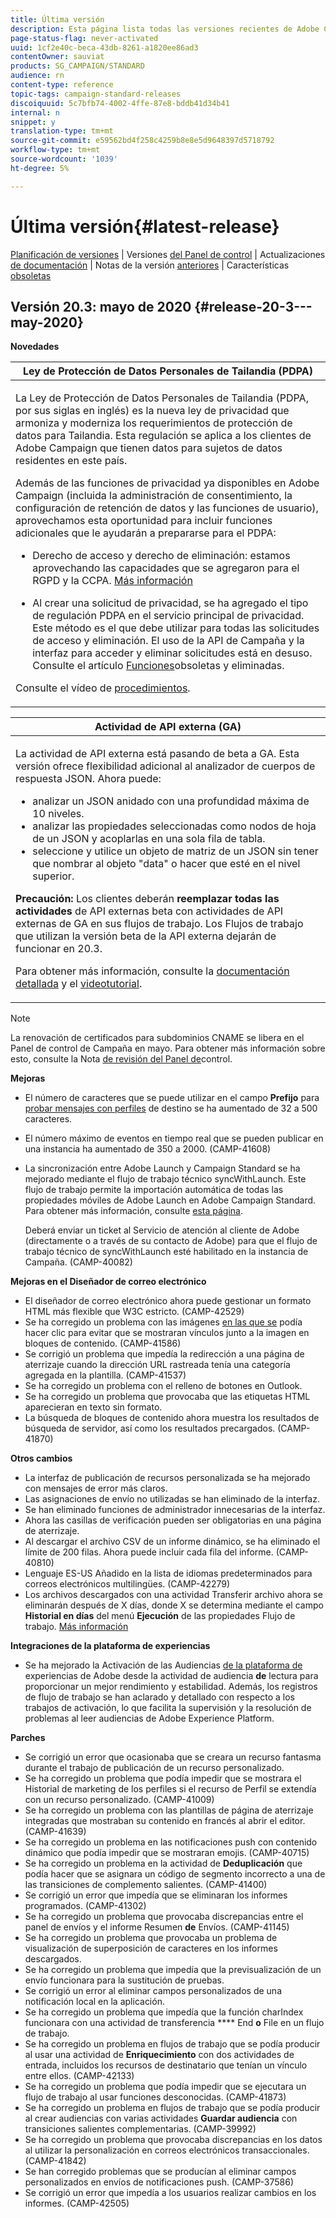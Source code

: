 ```yaml
---
title: Última versión
description: Esta página lista todas las versiones recientes de Adobe Campaign Standard.
page-status-flag: never-activated
uuid: 1cf2e40c-beca-43db-8261-a1820ee86ad3
contentOwner: sauviat
products: SG_CAMPAIGN/STANDARD
audience: rn
content-type: reference
topic-tags: campaign-standard-releases
discoiquuid: 5c7bfb74-4002-4ffe-87e8-bddb41d34b41
internal: n
snippet: y
translation-type: tm+mt
source-git-commit: e59562bd4f258c4259b8e8e5d9648397d5718792
workflow-type: tm+mt
source-wordcount: '1039'
ht-degree: 5%

---
```



# Última versión{#latest-release}

[Planificación de versiones](../../rn/using/release-planning.md) | Versiones [del Panel de control](https://docs.adobe.com/content/help/es-ES/control-panel/using/release-notes.html) | Actualizaciones [de documentación](../../rn/using/documentation-updates.md) | Notas de la versión [anteriores](../../rn/using/release-notes-2020.md) | Características [obsoletas](../../rn/using/deprecated-features.md)

## Versión 20.3: mayo de 2020 {#release-20-3---may-2020}

**Novedades**

<table> 
<thead> 
<tr> 
<th> <strong>Ley de Protección de Datos Personales de Tailandia (PDPA)</strong><br /> </th> 
</tr> 
</thead> 
<tbody> 
<tr> 
<td> <p>La Ley de Protección de Datos Personales de Tailandia (PDPA, por sus siglas en inglés) es la nueva ley de privacidad que armoniza y moderniza los requerimientos de protección de datos para Tailandia. Esta regulación se aplica a los clientes de Adobe Campaign que tienen datos para sujetos de datos residentes en este país.</p>
<p>Además de las funciones de privacidad ya disponibles en Adobe Campaign (incluida la administración de consentimiento, la configuración de retención de datos y las funciones de usuario), aprovechamos esta oportunidad para incluir funciones adicionales que le ayudarán a prepararse para el PDPA:</p>
<ul>
<li>Derecho de acceso y derecho de eliminación: estamos aprovechando las capacidades que se agregaron para el RGPD y la CCPA. <a href="https://helpx.adobe.com/content/help/en/campaign/kb/acs-privacy.html#righttoaccess">Más información</a> </li>
<li><p>Al crear una solicitud de privacidad, se ha agregado el tipo de regulación PDPA en el servicio principal de privacidad. Este método es el que debe utilizar para todas las solicitudes de acceso y eliminación. El uso de la API de Campaña y la interfaz para acceder y eliminar solicitudes está en desuso.  Consulte el artículo <a href="../../rn/using/deprecated-features.md">Funciones</a>obsoletas y eliminadas.</p></li>
</ul>
<p>Consulte el vídeo de <a href="https://docs.adobe.com/content/help/en/campaign-learn/campaign-standard-tutorials/privacy/privacy-overview.html">procedimientos</a>.</p>
</td> 
</tr> 
</tbody> 
</table>

<table> 
<thead> 
<tr> 
<th> <strong>Actividad de API externa (GA)</strong><br /> </th> 
</tr> 
</thead> 
<tbody> 
<tr> 
  <td> <p>La actividad de API <strong></strong> externa está pasando de beta a GA. Esta versión ofrece flexibilidad adicional al analizador de cuerpos de respuesta JSON. Ahora puede:</p>
<ul>
<li>analizar un JSON anidado con una profundidad máxima de 10 niveles. </li>
<li>analizar las propiedades seleccionadas como nodos de hoja de un JSON y acoplarlas en una sola fila de tabla.</li>
<li>seleccione y utilice un objeto de matriz de un JSON sin tener que nombrar al objeto "data" o hacer que esté en el nivel superior.</li>
</ul>
<p><strong>Precaución:</strong> Los clientes deberán <strong>reemplazar todas las actividades</strong> de API externas beta con actividades de API externas de GA en sus flujos de trabajo.  Los Flujos de trabajo que utilizan la versión beta de la API externa dejarán de funcionar en 20.3.</p>
<p>Para obtener más información, consulte la <a href="../../automating/using/external-api.md">documentación detallada</a> y el <a href="https://docs.adobe.com/content/help/en/campaign-learn/campaign-standard-tutorials/managing-processes-and-data/data-management-activities/external-api-activity.html">videotutorial</a>.</p>
</td> 
</tr> 
</tbody> 
</table>

>[!NOTE]
>
>La renovación de certificados para subdominios CNAME se libera en el Panel de control de Campaña en mayo. Para obtener más información sobre esto, consulte la Nota [de revisión del Panel de](https://docs.adobe.com/content/help/es-ES/control-panel/using/release-notes.html)control.

**Mejoras**

* El número de caracteres que se puede utilizar en el campo **Prefijo** para [probar mensajes con perfiles](../../sending/using/testing-messages-using-target.md) de destino se ha aumentado de 32 a 500 caracteres.
* El número máximo de eventos en tiempo real que se pueden publicar en una instancia ha aumentado de 350 a 2000. (CAMP-41608)
* La sincronización entre Adobe Launch y Campaign Standard se ha mejorado mediante el flujo de trabajo técnico syncWithLaunch. Este flujo de trabajo permite la importación automática de todas las propiedades móviles de Adobe Launch en Adobe Campaign Standard. Para obtener más información, consulte [esta página](../../administration/using/technical-workflows.md).

   Deberá enviar un ticket al Servicio de atención al cliente de Adobe (directamente o a través de su contacto de Adobe) para que el flujo de trabajo técnico de syncWithLaunch esté habilitado en la instancia de Campaña. (CAMP-40082)

**Mejoras en el Diseñador de correo electrónico**

* El diseñador de correo electrónico ahora puede gestionar un formato HTML más flexible que W3C estricto. (CAMP-42529)
* Se ha corregido un problema con las imágenes [en las que se](../../designing/using/links.md#inserting-a-link) podía hacer clic para evitar que se mostraran vínculos junto a la imagen en bloques de contenido. (CAMP-41586)
* Se corrigió un problema que impedía la redirección a una página de aterrizaje cuando la dirección URL [](../../designing/using/links.md#about-tracked-urls) rastreada tenía una categoría agregada en la plantilla. (CAMP-41537)
* Se ha corregido un problema con el relleno de botones en Outlook.
* Se ha corregido un problema que provocaba que las etiquetas HTML aparecieran en texto sin formato.
* La búsqueda de bloques de contenido ahora muestra los resultados de búsqueda de servidor, así como los resultados precargados. (CAMP-41870)

**Otros cambios**

* La interfaz de publicación de recursos personalizada se ha mejorado con mensajes de error más claros.
* Las asignaciones de envío no utilizadas se han eliminado de la interfaz.
* Se han eliminado funciones de administrador innecesarias de la interfaz.
* Ahora las casillas de verificación pueden ser obligatorias en una página de aterrizaje.
* Al descargar el archivo CSV de un informe dinámico, se ha eliminado el límite de 200 filas. Ahora puede incluir cada fila del informe. (CAMP-40810)
* Lenguaje ES-US Añadido en la lista de idiomas predeterminados para correos electrónicos multilingües. (CAMP-42279)
* Los archivos descargados con una actividad Transferir archivo ahora se eliminarán después de X días, donde X se determina mediante el campo **Historial en días** del menú **Ejecución** de las propiedades Flujo de trabajo. [Más información](../../automating/using/managing-execution-options.md)

**Integraciones de la plataforma de experiencias**

* Se ha mejorado la Activación de las Audiencias [de la plataforma de](../../automating/using/aep-targeting-audiences.md) experiencias de Adobe desde la actividad de audiencia **de** lectura para proporcionar un mejor rendimiento y estabilidad. Además, los registros de flujo de trabajo se han aclarado y detallado con respecto a los trabajos de activación, lo que facilita la supervisión y la resolución de problemas al leer audiencias de Adobe Experience Platform.

**Parches**

* Se corrigió un error que ocasionaba que se creara un recurso fantasma durante el trabajo de publicación de un recurso personalizado.
* Se ha corregido un problema que podía impedir que se mostrara el Historial de marketing de los perfiles si el recurso de Perfil se extendía con un recurso personalizado. (CAMP-41009)
* Se ha corregido un problema con las plantillas de página de aterrizaje integradas que mostraban su contenido en francés al abrir el editor. (CAMP-41639)
* Se ha corregido un problema en las notificaciones push con contenido dinámico que podía impedir que se mostraran emojis. (CAMP-40715)
* Se ha corregido un problema en la actividad de **Deduplicación** que podía hacer que se asignara un código de segmento incorrecto a una de las transiciones de complemento salientes. (CAMP-41400)
* Se corrigió un error que impedía que se eliminaran los informes programados. (CAMP-41302)
* Se ha corregido un problema que provocaba discrepancias entre el panel de envíos y el informe Resumen **de** Envíos. (CAMP-41145)
* Se ha corregido un problema que provocaba un problema de visualización de superposición de caracteres en los informes descargados.
* Se ha corregido un problema que impedía que la previsualización de un envío funcionara para la sustitución de pruebas.
* Se corrigió un error al eliminar campos personalizados de una notificación local en la aplicación.
* Se ha corregido un problema que impedía que la función charIndex funcionara con una actividad de transferencia **** End **o** File en un flujo de trabajo.
* Se ha corregido un problema en flujos de trabajo que se podía producir al usar una actividad de **Enriquecimiento** con dos actividades de entrada, incluidos los recursos de destinatario que tenían un vínculo entre ellos. (CAMP-42133)
* Se ha corregido un problema que podía impedir que se ejecutara un flujo de trabajo al usar funciones desconocidas. (CAMP-41873)
* Se ha corregido un problema en flujos de trabajo que se podía producir al crear audiencias con varias actividades **Guardar audiencia** con transiciones salientes complementarias. (CAMP-39992)
* Se ha corregido un problema que provocaba discrepancias en los datos al utilizar la personalización en correos electrónicos transaccionales. (CAMP-41842)
* Se han corregido problemas que se producían al eliminar campos personalizados en envíos de notificaciones push. (CAMP-37586)
* Se corrigió un error que impedía a los usuarios realizar cambios en los informes. (CAMP-42505)

